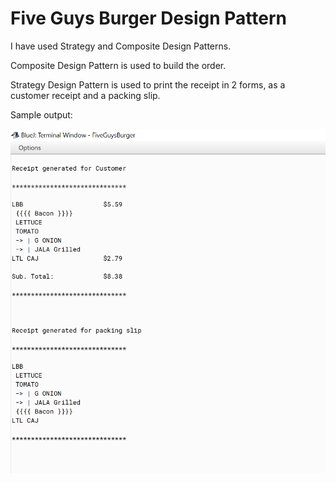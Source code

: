 # Five Guys Burger Design Pattern

I have used Strategy and Composite Design Patterns.

Composite Design Pattern is used to build the order.

Strategy Design Pattern is used to print the receipt in 2 forms, as a customer receipt and a packing slip.

Sample output:

![](https://github.com/busipallavi-reddy/cmpe202/blob/master/lab6/output/Output.PNG)
